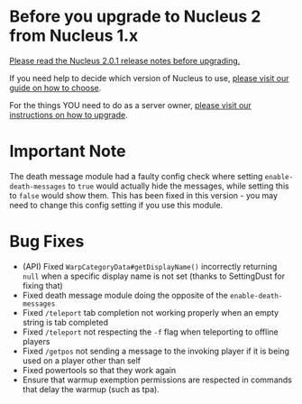 # Before you upgrade to Nucleus 2 from Nucleus 1.x

[Please read the Nucleus 2.0.1 release notes before upgrading.](https://ore.spongepowered.org/Nucleus/Nucleus/versions/2.0.1)

If you need help to decide which version of Nucleus to use, [please visit our guide on how to choose](https://v2.nucleuspowered.org/docs/howto/version-choice.html).

For the things YOU need to do as a server owner, [please visit our instructions on how to upgrade](https://v2.nucleuspowered.org/docs/howto/migrate.html).

# Important Note

The death message module had a faulty config check where setting `enable-death-messages` to `true` would actually hide the messages, while setting this to `false` would show them. This has been fixed in this version - you may need to change this config setting if you use this module. 

# Bug Fixes

* (API) Fixed `WarpCategoryData#getDisplayName()` incorrectly returning `null` when a specific display name is not set (thanks to SettingDust for fixing that) 
* Fixed death message module doing the opposite of the `enable-death-messages` 
* Fixed `/teleport` tab completion not working properly when an empty string is tab completed
* Fixed `/teleport` not respecting the `-f` flag when teleporting to offline players
* Fixed `/getpos` not sending a message to the invoking player if it is being used on a player other than self
* Fixed powertools so that they work again
* Ensure that warmup exemption permissions are respected in commands that delay the warmup (such as tpa).